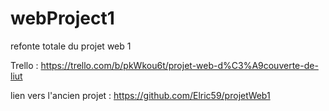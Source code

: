 # webProject1

refonte totale du projet web 1

Trello : https://trello.com/b/pkWkou6t/projet-web-d%C3%A9couverte-de-liut

lien vers l'ancien projet : https://github.com/Elric59/projetWeb1